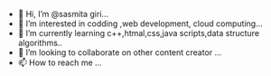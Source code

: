 - 👋 Hi, I’m @sasmita giri...
- 👀 I’m interested in codding ,web development, cloud computing...
- 🌱 I’m currently learning c++,htmal,css,java scripts,data structure algorithms..
- 💞️ I’m looking to collaborate on other content creator ...
- 📫 How to reach me ...

<!---
sasmita169/sasmita169 is a ✨ special ✨ repository because its `README.md` (this file) appears on your GitHub profile.
You can click the Preview link to take a look at your changes.
--->
